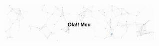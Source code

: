 <p align="center">
  <img src="https://raw.githubusercontent.com/lucas23455/lucas23455/main/header-github.gif" alt="Oi, sou Mathieu">
</p>
